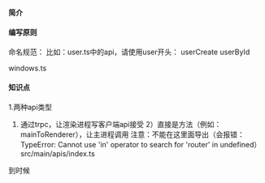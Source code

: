 
#### 简介


#### 编写原则

命名规范：
比如：user.ts中的api，请使用user开头：
userCreate
userById

windows.ts


#### 知识点
1.两种api类型
1) 通过trpc，让渲染进程写客户端api接受
2）直接是方法（例如：mainToRenderer），让主进程调用
注意：不能在这里面导出（会报错： TypeError: Cannot use 'in' operator to search for 'router' in undefined）
src/main/apis/index.ts

到时候
